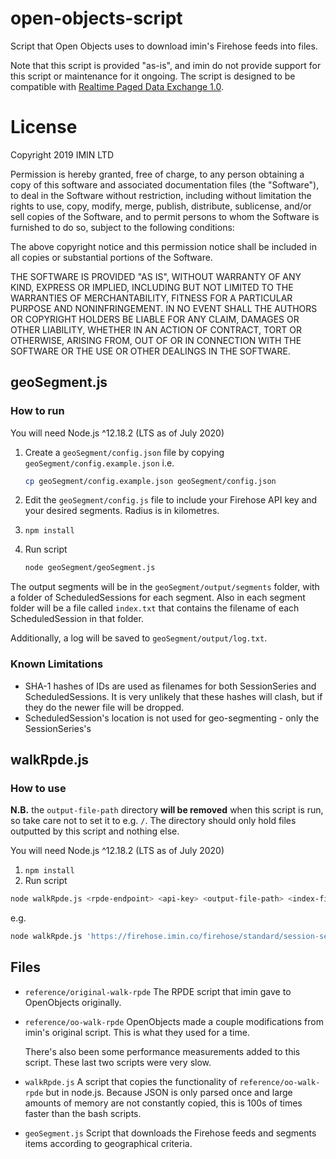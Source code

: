 # open-objects-script

Script that Open Objects uses to download imin's Firehose feeds into files.

Note that this script is provided "as-is", and imin do not provide support for this script or maintenance for it ongoing. The script is designed to be compatible with [Realtime Paged Data Exchange 1.0](https://www.w3.org/2017/08/realtime-paged-data-exchange/).

# License

Copyright 2019 IMIN LTD

Permission is hereby granted, free of charge, to any person obtaining a copy of this software and associated documentation files (the "Software"), to deal in the Software without restriction, including without limitation the rights to use, copy, modify, merge, publish, distribute, sublicense, and/or sell copies of the Software, and to permit persons to whom the Software is furnished to do so, subject to the following conditions:

The above copyright notice and this permission notice shall be included in all copies or substantial portions of the Software.

THE SOFTWARE IS PROVIDED "AS IS", WITHOUT WARRANTY OF ANY KIND, EXPRESS OR IMPLIED, INCLUDING BUT NOT LIMITED TO THE WARRANTIES OF MERCHANTABILITY, FITNESS FOR A PARTICULAR PURPOSE AND NONINFRINGEMENT. IN NO EVENT SHALL THE AUTHORS OR COPYRIGHT HOLDERS BE LIABLE FOR ANY CLAIM, DAMAGES OR OTHER LIABILITY, WHETHER IN AN ACTION OF CONTRACT, TORT OR OTHERWISE, ARISING FROM, OUT OF OR IN CONNECTION WITH THE SOFTWARE OR THE USE OR OTHER DEALINGS IN THE SOFTWARE.

## geoSegment.js
### How to run

You will need Node.js ^12.18.2 (LTS as of July 2020)

1. Create a `geoSegment/config.json` file by copying `geoSegment/config.example.json` i.e.

    ```sh
    cp geoSegment/config.example.json geoSegment/config.json
    ```
2. Edit the `geoSegment/config.js` file to include your Firehose API key and your desired segments. Radius is in kilometres.
3. `npm install`
4. Run script

    ```sh
    node geoSegment/geoSegment.js
    ```

The output segments will be in the `geoSegment/output/segments` folder, with a folder of ScheduledSessions for each segment. Also in each segment folder will be a file called `index.txt` that contains the filename of each ScheduledSession in that folder.

Additionally, a log will be saved to `geoSegment/output/log.txt`.

### Known Limitations

- SHA-1 hashes of IDs are used as filenames for both SessionSeries and ScheduledSessions. It is very unlikely that these hashes will clash, but if they do
the newer file will be dropped.
- ScheduledSession's location is not used for geo-segmenting - only the SessionSeries's

## walkRpde.js
### How to use

**N.B.** the `output-file-path` directory **will be removed** when this script is run,
so take care not to set it to e.g. `/`. The directory should only hold files
outputted by this script and nothing else.

You will need Node.js ^12.18.2 (LTS as of July 2020)

1. `npm install`
2. Run script

  ```sh
  node walkRpde.js <rpde-endpoint> <api-key> <output-file-path> <index-file-prefix> <request-delay-seconds>
  ```

  e.g.

  ```sh
  node walkRpde.js 'https://firehose.imin.co/firehose/standard/session-series' <api-key> session-series/ rpde 0.1
  ```

## Files

- `reference/original-walk-rpde`
  The RPDE script that imin gave to OpenObjects originally.
- `reference/oo-walk-rpde`
  OpenObjects made a couple modifications from imin's original script. This is what they used for a time.

  There's also been some performance measurements added to this script. These last two scripts were very slow.
- `walkRpde.js`
  A script that copies the functionality of `reference/oo-walk-rpde` but in node.js. Because JSON is only parsed once and large amounts of memory are not constantly copied, this is 100s of times faster than the bash scripts.
- `geoSegment.js`
  Script that downloads the Firehose feeds and segments items according to geographical criteria.
